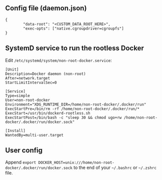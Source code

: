 Config file (daemon.json)
-----------

```
{
        "data-root": "<CUSTOM_DATA_ROOT_HERE>",
        "exec-opts": ["native.cgroupdriver=cgroupfs"]
}
```

SystemD service to run the rootless Docker
------------------------------------------

Edit `/etc/systemd/system/non-root-docker.service`:

```
[Unit]
Description=Docker daemon (non-root)
After=network.target
StartLimitIntervalSec=0

[Service]
Type=simple
User=non-root-docker
Environment="XDG_RUNTIME_DIR=/home/non-root-docker/.docker/run"
ExecStartPre=/bin/rm -rf /home/non-root-docker/.docker/run/*
ExecStart=/usr/bin/dockerd-rootless.sh
ExecStartPost=/bin/bash -c "sleep 30 && chmod ugo+rw /home/non-root-docker/.docker/run/docker.sock"

[Install]
WantedBy=multi-user.target
```

User config
-----------

Append `export DOCKER_HOST=unix:///home/non-root-docker/.docker/run/docker.sock` to the end of your `~/.bashrc` or `~/.zshrc` file.
